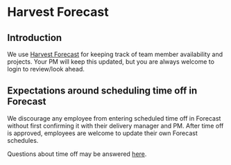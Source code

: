 # Harvest Forecast

## Introduction

We use [Harvest Forecast](https://forecastapp.com/615047/schedule/projects) for keeping track of team member availability and projects. Your PM will keep this updated, but you are always welcome to login to review/look ahead.

## Expectations around scheduling time off in Forecast

We discourage any employee from entering scheduled time off in Forecast without first confirming it with their delivery manager and PM. After time off is approved, employees are welcome to update their own Forecast schedules.

Questions about time off may be answered [here](../../03-policies/benefits.md).
